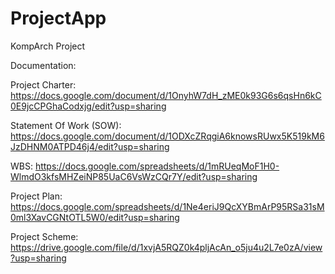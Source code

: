 # ProjectApp
KompArch Project

Documentation:

Project Charter: https://docs.google.com/document/d/1OnyhW7dH_zME0k93G6s6qsHn6kC0E9jcCPGhaCodxjg/edit?usp=sharing

Statement Of Work (SOW): https://docs.google.com/document/d/1ODXcZRqgiA6knowsRUwx5K519kM6JzDHNM0ATPD46j4/edit?usp=sharing

WBS: https://docs.google.com/spreadsheets/d/1mRUeqMoF1H0-WlmdO3kfsMHZeiNP85UaC6VsWzCQr7Y/edit?usp=sharing

Project Plan: https://docs.google.com/spreadsheets/d/1Ne4eriJ9QcXYBmArP95RSa31sM0ml3XavCGNtOTL5W0/edit?usp=sharing

Project Scheme: https://drive.google.com/file/d/1xvjA5RQZ0k4pljAcAn_o5ju4u2L7e0zA/view?usp=sharing
